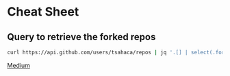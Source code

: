 # Cheat Sheet

## Query to retrieve the forked repos

```bash
curl https://api.github.com/users/tsahaca/repos | jq '.[] | select(.fork==true) | .clone_url'
```
[Medium](https://medium.com/analytics-vidhya/delete-all-unused-github-repositories-using-github-api-18ea4d17b8e9)
